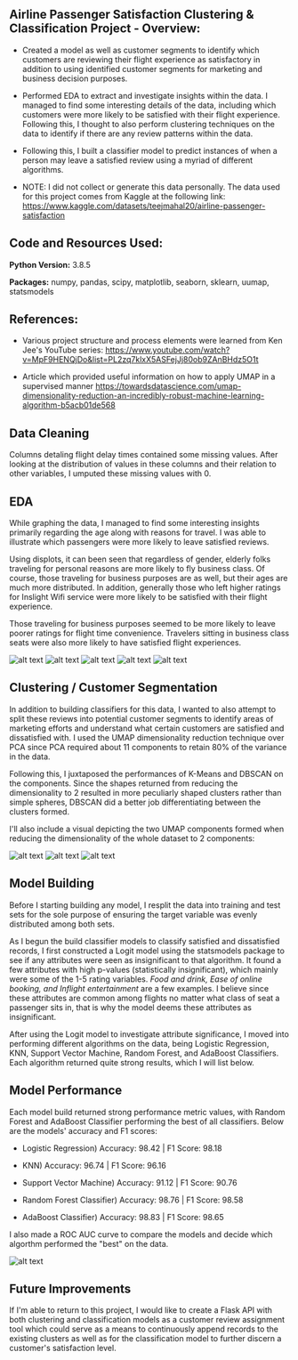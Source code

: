 ## Airline Passenger Satisfaction Clustering & Classification Project - Overview:

* Created a model as well as customer segments to identify which customers are reviewing their flight experience as satisfactory in addition to using 
identified customer segments for marketing and business decision purposes.

* Performed EDA to extract and investigate insights within the data. I managed to find some interesting details of the data, including which customers were more likely to be satisfied with their flight experience. Following this, I thought to also perform clustering techniques on the data to identify if there are any review patterns within the data.

* Following this, I built a classifier model to predict instances of when a person may leave a satisfied review using a myriad of different algorithms.

* NOTE: I did not collect or generate this data personally. The data used for this project comes from Kaggle at the following link:
https://www.kaggle.com/datasets/teejmahal20/airline-passenger-satisfaction


## Code and Resources Used:

**Python Version:** 3.8.5

**Packages:** numpy, pandas, scipy, matplotlib, seaborn, sklearn, uumap, statsmodels

## References:

* Various project structure and process elements were learned from Ken Jee's YouTube series: 
https://www.youtube.com/watch?v=MpF9HENQjDo&list=PL2zq7klxX5ASFejJj80ob9ZAnBHdz5O1t

* Article which provided useful information on how to apply UMAP in a supervised manner
https://towardsdatascience.com/umap-dimensionality-reduction-an-incredibly-robust-machine-learning-algorithm-b5acb01de568

## Data Cleaning

Columns detaling flight delay times contained some missing values. After looking at the distribution of values in these columns and their relation to other variables, I umputed these missing values with 0.

## EDA
While graphing the data, I managed to find some interesting insights primarily regarding the age along with reasons for travel. I was able to illustrate which passengers were more likely to leave satisfied reviews. 

Using displots, it can been seen that regardless of gender, elderly folks traveling for personal reasons are more likely to fly business class. Of course, those traveling for business purposes are as well, but their ages are much more distributed. In addition, generally those who left higher ratings for Inslight Wifi service were more likely to be satisfied with their flight experience.

Those traveling for business purposes seemed to be more likely to leave poorer ratings for flight time convenience. Travelers sitting in business class seats were also more likely to have satisfied flight experiences.

![alt text](https://github.com/elayer/Airline-Passenger-Satisfaction-Clustering-Classification/blob/main/eda_density_charts.png "Density Charts")
![alt text](https://github.com/elayer/Airline-Passenger-Satisfaction-Clustering-Classification/blob/main/satisfied_chart.png "Satisfaction Chart")
![alt text](https://github.com/elayer/Airline-Passenger-Satisfaction-Clustering-Classification/blob/main/eda_convenience_chart.png "Flight Convenience")
![alt text](https://github.com/elayer/Airline-Passenger-Satisfaction-Clustering-Classification/blob/main/eda_flight_satisfaction_class.png "Class Satisfaction")
![alt text](https://github.com/elayer/Fetal-Health-Classifier-Project/blob/main/catboost-roc_updated.png "CatBoost ROC AUC Score")

## Clustering / Customer Segmentation
In addition to building classifiers for this data, I wanted to also attempt to split these reviews into potential customer segments to identify areas of marketing efforts and understand what certain customers are satisfied and dissatisfied with. I used the UMAP dimensionality reduction technique over PCA since PCA required about 11 components to retain 80% of the variance in the data. 

Following this, I juxtaposed the performances of K-Means and DBSCAN on the components. Since the shapes returned from reducing the dimensionality to 2 resulted in more peculiarly shaped clusters rather than simple spheres, DBSCAN did a better job differentiating between the clusters formed. 

I'll also include a visual depicting the two UMAP components formed when reducing the dimensionality of the whole dataset to 2 components:

![alt text](https://github.com/elayer/Airline-Passenger-Satisfaction-Clustering-Classification/blob/main/umap_2_comps.png "UMAP Components")
![alt text](https://github.com/elayer/Airline-Passenger-Satisfaction-Clustering-Classification/blob/main/umap_kmeans.png "K-Means Applied")
![alt text](https://github.com/elayer/Airline-Passenger-Satisfaction-Clustering-Classification/blob/main/umap_dbscan.png "DBSCAN Applied")


## Model Building
Before I starting building any model, I resplit the data into training and test sets for the sole purpose of ensuring the target variable was evenly distributed among both sets.

As I begun the build classifier models to classify satisfied and dissatisfied records, I first constructed a Logit model using the statsmodels package to see if any attributes were seen as insignificant to that algorithm. It found a few attributes with high p-values (statistically insignificant), which mainly were some of the 1-5 rating variables. <i>Food and drink, Ease of online booking, and Inflight entertainment</i> are a few examples. I believe since these attributes are common among flights no matter what class of seat a passenger sits in, that is why the model deems these attributes as insignificant.

After using the Logit model to investigate attribute significance, I moved into performing different algorithms on the data, being Logistic Regression, KNN, Support Vector Machine, Random Forest, and AdaBoost Classifiers. Each algorithm returned quite strong results, which I will list below.

## Model Performance
Each model build returned strong performance metric values, with Random Forest and AdaBoost Classifier performing the best of all classifiers. Below are the models' accuracy and F1 scores:

* Logistic Regression) Accuracy: 98.42 | F1 Score: 98.18

* KNN) Accuracy: 96.74 | F1 Score: 96.16

* Support Vector Machine) Accuracy: 91.12 | F1 Score: 90.76

* Random Forest Classifier) Accuracy: 98.76 | F1 Score: 98.58

* AdaBoost Classifier) Accuracy: 98.83 | F1 Score: 98.65

I also made a ROC AUC curve to compare the models and decide which algorthm performed the "best" on the data.

![alt text](https://github.com/elayer/Airline-Passenger-Satisfaction-Clustering-Classification/blob/main/auc_curve.png "AUC Curve")


## Future Improvements
If I'm able to return to this project, I would like to create a Flask API with both clustering and classification models as a customer review assignment tool which could serve as a means to continuously append records to the existing clusters as well as for the classification model to further discern a customer's satisfaction level.
